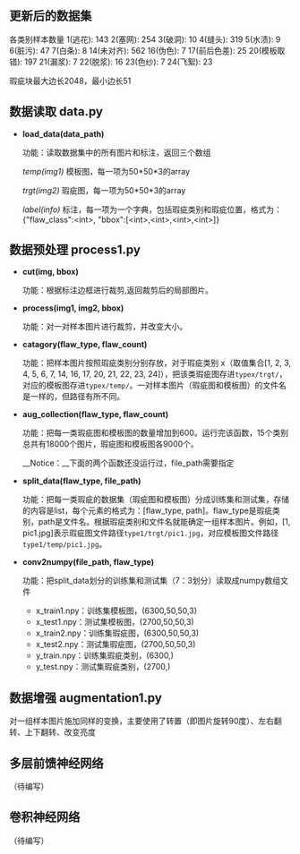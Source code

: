 ## 更新后的数据集

各类别样本数量
 1(逃花): 143
 2(塞网): 254
 3(破洞): 10
 4(缝头): 319
 5(水渍): 9
 6(脏污): 47
 7(白条): 8
14(未对齐): 562
16(伪色): 7
17(前后色差): 25
20(模板取错): 197
21(漏浆): 7
22(脱浆): 16
23(色纱): 7
24(飞絮): 23

瑕疵块最大边长2048，最小边长51

## 数据读取 data.py

* __load_data(data_path)__

  功能：读取数据集中的所有图片和标注，返回三个数组

  *temp(img1)* 模板图，每一项为50\*50\*3的array 

  *trgt(img2)* 瑕疵图，每一项为50\*50\*3的array 

  *label(info)*  标注，每一项为一个字典，包括瑕疵类别和瑕疵位置，格式为：{"flaw_class":\<int\>, "bbox":[\<int\>,\<int\>,\<int\>,\<int\>]}  

## 数据预处理 process1.py

* __cut(img, bbox)__  

  功能：根据标注边框进行裁剪,返回裁剪后的局部图片。

* __process(img1, img2, bbox)__  

  功能：对一对样本图片进行裁剪，并改变大小。

* __catagory(flaw_type, flaw_count)__

  功能：把样本图片按照瑕疵类别分别存放，对于瑕疵类别 x（取值集合[1, 2, 3, 4, 5, 6, 7, 14, 16, 17, 20, 21, 22, 23, 24]），把该类瑕疵图存进``typex/trgt/``，对应的模板图存进``typex/temp/``。一对样本图片（瑕疵图和模板图）的文件名是一样的，但路径有所不同。

* __aug_collection(flaw_type, flaw_count)__

  功能：把每一类瑕疵图和模板图的数量增加到600。运行完该函数，15个类别总共有18000个图片，瑕疵图和模板图各9000个。

  __Notice：__下面的两个函数还没运行过，file_path需要指定

* __split_data(flaw_type, file_path)__

  功能：把每一类瑕疵的数据集（瑕疵图和模板图）分成训练集和测试集，存储的内容是list，每个元素的格式为：[flaw_type, path]。flaw_type是瑕疵类别，path是文件名。根据瑕疵类别和文件名就能确定一组样本图片。例如，[1, pic1.jpg]表示瑕疵图文件路径``type1/trgt/pic1.jpg``，对应模板图文件路径``type1/temp/pic1.jpg``。

* __conv2numpy(file_path, flaw_type)__

  功能：把split_data划分的训练集和测试集（7：3划分）读取成numpy数组文件

  * x_train1.npy：训练集模板图，(6300,50,50,3)
  * x_test1.npy：测试集模板图，(2700,50,50,3)
  * x_train2.npy：训练集瑕疵图，(6300,50,50,3)
  * x_test2.npy：测试集瑕疵图，(2700,50,50,3)
  * y_train.npy：训练集瑕疵类别，(6300,)
  * y_test.npy：测试集瑕疵类别，(2700,)

## 数据增强 augmentation1.py

对一组样本图片施加同样的变换，主要使用了转置（即图片旋转90度）、左右翻转、上下翻转、改变亮度

## 多层前馈神经网络  

（待编写）  

## 卷积神经网络  

（待编写）  
